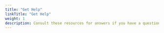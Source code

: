 ```yaml
---
title: "Get Help"
linkTitle: "Get Help"
weight: 1
description: Consult these resources for answers if you have a question or hit a snag.
---
```

